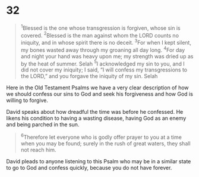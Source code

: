 # 32  

> $^1$Blessed is the one whose transgression is forgiven,
  whose sin is covered.
  $^2$Blessed is the man against whom the LORD counts no iniquity,
  and in whose spirit there is no deceit.
  $^3$For when I kept silent, my bones wasted away
  through my groaning all day long.
  $^4$For day and night your hand was heavy upon me;
  my strength was dried up as by the heat of summer. Selah
  $^5$I acknowledged my sin to you,
and I did not cover my iniquity;
  I said, “I will confess my transgressions to the LORD,”
  and you forgave the iniquity of my sin. Selah  

Here in the Old Testament Psalms we have a very clear description of how we should confess our sins to God and seek his forgiveness and how God is willing to forgive. 

David speaks about how dreadful the time was before he confessed. He likens his condition to having a wasting disease, having God as an enemy and being parched in the sun. 

> $^6$Therefore let everyone who is godly
  offer prayer to you at a time when you may be found;
  surely in the rush of great waters,
they shall not reach him.  

David pleads to anyone listening to this Psalm who may be in a similar state to go to God and confess quickly, because you do not have forever.